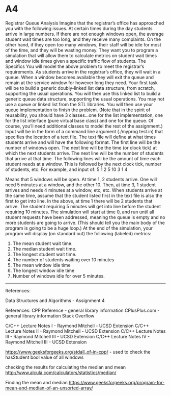 # A4
Registrar Queue Analysis
Imagine that the registrar’s office has approached you with the following issues. At certain times during the day students arrive in large numbers. If there are not enough windows open, the average student wait times are too long, and they receive many complaints. On the other hand, if they open too many windows, their staff will be idle for most of the time, and they will be wasting money. They want you to program a simulation that will allow them to calculate metrics on student wait times and window idle times given a specific traffic flow of students.
The Specifics
You will model the above problem to meet the registrar’s requirements. As students arrive in the registrar’s office, they will wait in a queue. When a window becomes available they will exit the queue and remain at the service window for however long they need. Your first task will be to build a generic doubly-linked list data structure, from scratch, supporting the usual operations. You will then use this linked list to build a generic queue data structure, supporting the usual operations. You may not use a queue or linked list from the STL libraries. You will then use your queue implementation to finish the problem. (Note that in the spirit of reusability, you should have 3 classes...one for the list implementation, one for the list interface (pure virtual base class) and one for the queue. Of course, you’ll need additional classes to model the rest of the assignment.)
Input will be in the form of a command line argument (./myprog test.in) that specifies the location of a text file. The text file will define at what times students arrive and will have the following format. The first line will be the number of windows open. The next line will be the time (or clock tick) at which the next students arrive. The next line will be the number of students that arrive at that time. The following lines will be the amount of time each student needs at a window. This is followed by the next clock tick, number of students, etc. For example, and input of:
5 
1 
2 
5 
10 
3 
1 
4
 
Means that 5 windows will be open. At time 1, 2 students arrive. One will need 5 minutes at a window, and the other 10. Then, at time 3, 1 student arrives and needs 4 minutes at a window, etc, etc.
When students arrive at the same time, assume that the student listed first in the text file is also the first to get into line. In the above, at time 1 there will be 2 students that arrive. The student requiring 5 minutes will get into line before the student requiring 10 minutes.
The simulation will start at time 0, and run until all student requests have been addressed, meaning the queue is empty and no more students are going to arrive. (This should tell you the main body of the program is going to be a huge loop.)
At the end of the simulation, your program will display (on standard out) the following (labeled) metrics:
1. The mean student wait time.
2. The median student wait time.
3. The longest student wait time.
4. The number of students waiting over 10 minutes
5. The mean window idle time
6. The longest window idle time
7. Number of windows idle for over 5 minutes.
------------------------------------------------------

References:

Data Structures and Algorithms - Assignment 4

References:
CPP Reference - general library information
CPlusPlus.com - general library information
Stack Overflow

C/C++ Lecture Notes I - Raymond Mitchell - UCSD Extension
C/C++ Lecture Notes II - Raymond Mitchell - UCSD Extension
C/C++ Lecture Notes III - Raymond Mitchell III - UCSD Extension
C/C++ Lecture Notes IV - Raymond Mitchell III - UCSD Extension


https://www.geeksforgeeks.org/stdall_of-in-cpp/ - used to check the hasStudent bool value of all windows 

checking the results for calculating the median and mean
http://www.alcula.com/calculators/statistics/median/

Finding the mean and median
https://www.geeksforgeeks.org/program-for-mean-and-median-of-an-unsorted-array/
